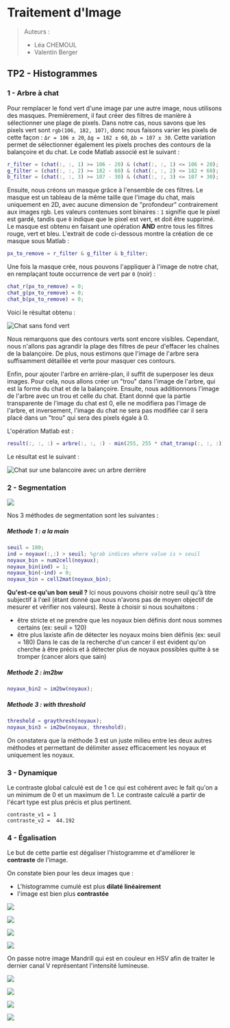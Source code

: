 # Traitement d'Image

> Auteurs :
>
> * Léa CHEMOUL
> * Valentin Berger

## TP2 - Histogrammes

### 1 - Arbre à chat

Pour remplacer le fond vert d'une image par une autre image, nous utilisons des masques. Premièrement, il faut créer des filtres de manière à sélectionner une plage de pixels. Dans notre cas, nous savons que les pixels vert sont `rgb(106, 182, 107)`, donc nous faisons varier les pixels de cette façon : `Δr = 106 ± 20`, `Δg = 182 ± 60`, `Δb = 107 ± 30`. Cette variation permet de sélectionner également les pixels proches des contours de la balançoire et du chat. Le code Matlab associé est le suivant :

```matlab
r_filter = (chat(:, :, 1) >= 106 - 20) & (chat(:, :, 1) <= 106 + 20);
g_filter = (chat(:, :, 2) >= 182 - 60) & (chat(:, :, 2) <= 182 + 60);
b_filter = (chat(:, :, 3) >= 107 - 30) & (chat(:, :, 3) <= 107 + 30);
```

Ensuite, nous créons un masque grâce à l'ensemble de ces filtres. Le masque est un tableau de la même taille que l'image du chat, mais uniquement en 2D, avec aucune dimension de "profondeur" contrairement aux images rgb. Les valeurs contenues sont binaires : `1` signifie que le pixel est gardé, tandis que `0` indique que le pixel est vert, et doit être supprimé. Le masque est obtenu en faisant une opération **AND** entre tous les filtres rouge, vert et bleu. L'extrait de code ci-dessous montre la création de ce masque sous Matlab :

```matlab
px_to_remove = r_filter & g_filter & b_filter;
```

Une fois la masque crée, nous pouvons l'appliquer à l'image de notre chat, en remplaçant toute occurrence de vert par `0` (noir) :

```matlab
chat_r(px_to_remove) = 0;
chat_g(px_to_remove) = 0;
chat_b(px_to_remove) = 0;
```

Voici le résultat obtenu :

![Chat sans fond vert](output/chat_transp.png)

Nous remarquons que des contours verts sont encore visibles. Cependant, nous n'allons pas agrandir la plage des filtres de peur d'effacer les chaînes de la balançoire. De plus, nous estimons que l'image de l'arbre sera suffisamment détaillée et verte pour masquer ces contours.

Enfin, pour ajouter l'arbre en arrière-plan, il suffit de superposer les deux images. Pour cela, nous allons créer un "trou" dans l'image de l'arbre, qui est la forme du chat et de la balançoire. Ensuite, nous additionnons l'image de l'arbre avec un trou et celle du chat. Etant donné que la partie transparente de l'image du chat est 0, elle ne modifiera pas l'image de l'arbre, et inversement, l'image du chat ne sera pas modifiée car il sera placé dans un "trou" qui sera des pixels égale à 0.

L'opération Matlab est :

```matlab
result(:, :, :) = arbre(:, :, :) - min(255, 255 * chat_transp(:, :, :)) + chat_transp(:, :, :);
```

Le résultat est le suivant :

![Chat sur une balancoire avec un arbre derrière](output/chat_arbre.png)

### 2 - Segmentation

![](output/noyaux_seg.png)

Nos 3 méthodes de segmentation sont les suivantes :
##### Methode 1 : a la main

```matlab
seuil = 180;
ind = noyaux(:,:) > seuil; %grab indices where value is > seuil
noyaux_bin = num2cell(noyaux);
noyaux_bin(ind) = 1;
noyaux_bin(~ind) = 0;
noyaux_bin = cell2mat(noyaux_bin);
```

**Qu'est-ce qu'un bon seuil ?** Ici nous pouvons choisir notre seuil qu'à titre subjectif à l'œil (étant donné que nous n'avons pas de moyen objectif de mesurer et vérifier nos valeurs).
Reste à choisir si nous souhaitons :
- être stricte et ne prendre que les noyaux bien définis dont nous sommes certains (ex: seuil = 120)
- être plus laxiste afin de détecter les noyaux moins bien définis (ex: seuil = 180)
Dans le cas de la recherche d'un cancer il est évident qu'on cherche à être précis et à détecter plus de noyaux possibles quitte à se tromper (cancer alors que sain)

##### Methode 2 : im2bw

```matlab
noyaux_bin2 = im2bw(noyaux);
```

##### Methode 3 : with threshold
```matlab
threshold = graythresh(noyaux);
noyaux_bin3 = im2bw(noyaux, threshold);
```

On constatera que la méthode 3 est un juste milieu entre les deux autres méthodes et permettant de délimiter assez efficacement les noyaux et uniquement les noyaux.

### 3 - Dynamique
Le contraste global calculé est de 1 ce qui est cohérent avec le fait qu'on a un minimum de 0 et un maximum de 1.
Le contraste calculé a partir de l'écart type est plus précis et plus pertinent.

```
contraste_v1 = 1
contraste_v2 =  44.192
```

### 4 - Égalisation

Le but de cette partie est dégaliser l'histogramme et d'améliorer le **contraste** de l'image.

On constate bien pour les deux images que :
- L'histogramme cumulé est plus **dilaté linéairement**
- l'image est bien plus **contrastée**

![](output/lena_eg.png)

![](output/lena_histo_cum.png)

![](output/lena_histo_eg.png)

![](output/lena_histo_eg_cum.png)

On passe notre image Mandrill qui est en couleur en HSV afin de traiter le dernier canal V représentant l'intensité lumineuse.

![](output/mand_eg.png)

![](output/mand_histo_cum.png)

![](output/mand_histo_eg.png)

![](output/mand_histo_eg_cum.png)
